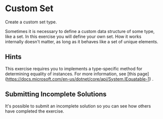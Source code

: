# Custom Set

Create a custom set type.

Sometimes it is necessary to define a custom data structure of some
type, like a set. In this exercise you will define your own set. How it
works internally doesn't matter, as long as it behaves like a set of
unique elements.

## Hints
This exercise requires you to implements a type-specific method for determining equality of instances.
For more information, see [this page]
(https://docs.microsoft.com/en-us/dotnet/core/api/System.IEquatable-1) .



## Submitting Incomplete Solutions
It's possible to submit an incomplete solution so you can see how others have completed the exercise.
